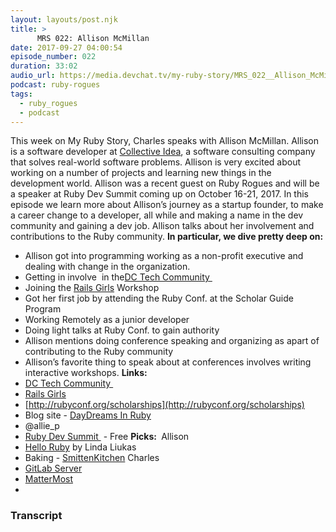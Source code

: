 ```yaml
---
layout: layouts/post.njk
title: >
      MRS 022: Allison McMillan
date: 2017-09-27 04:00:54
episode_number: 022
duration: 33:02
audio_url: https://media.devchat.tv/my-ruby-story/MRS_022__Allison_McMillan.mp3
podcast: ruby-rogues
tags: 
  - ruby_rogues
  - podcast
---
```


This week on My Ruby Story, Charles speaks with Allison McMillan. Allison is a software developer at [Collective Idea](https://collectiveidea.com), a software consulting company that solves real-world software problems. Allison is very excited about working on a number of projects and learning new things in the development world. Allison was a recent guest on Ruby Rogues and will be a speaker at Ruby Dev Summit coming up on October 16-21, 2017. In this episode we learn more about Allison’s journey as a startup founder, to make a career change to a developer, all while and making a name in the dev community and gaining a dev job. Allison talks about her involvement and contributions to the Ruby community. **In particular, we dive pretty deep on:**

- Allison got into programming working as a non-profit executive and dealing with change in the organization.
- Getting in involve&nbsp; in the[DC Tech Community&nbsp;](https://www.meetup.com/DC-Tech-Meetup/?_cookie-check=J-9UEiLc24IWLTaK)
- Joining the [Rails Girls](http://railsgirls.com) Workshop
- Got her first job by attending the Ruby Conf. at the Scholar Guide Program
- Working Remotely as a junior developer
- Doing light talks at Ruby Conf. to gain authority
- Allison mentions doing conference speaking and organizing as apart of contributing to the Ruby community
- Allison’s favorite thing to speak about at conferences involves writing interactive workshops.
**Links:**
- [DC Tech Community&nbsp;](https://www.meetup.com/DC-Tech-Meetup/?_cookie-check=J-9UEiLc24IWLTaK)
- [Rails Girls](http://railsgirls.com)
- [http://rubyconf.org/scholarships](http://rubyconf.org/scholarships)
- Blog site - [DayDreams In Ruby](http://daydreamsinruby.com)
- @allie\_p
- [Ruby Dev Summit&nbsp;](https://rubydevsummit.com) - Free
**Picks:&nbsp;** Allison
- [Hello Ruby](http://www.helloruby.com) by Linda Liukas
- Baking - [SmittenKitchen](https://smittenkitchen.com)
Charles
- [GitLab Server](https://about.gitlab.com)
- [MatterMost](https://about.mattermost.com)
- 


### Transcript


